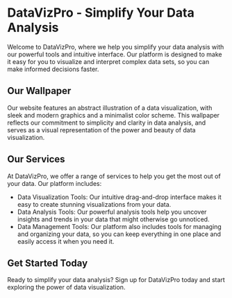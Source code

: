 <!--
Write me markdown content of website with wallpaper:

"An abstract illustration of a data visualization, with sleek and modern graphics and a minimalist color scheme."

The header of the page should not be copy of the text but rather a real content of the website which is using this wallpaper.
-->

<!--font:Poppins-->

# DataVizPro - Simplify Your Data Analysis

Welcome to DataVizPro, where we help you simplify your data analysis with our powerful tools and intuitive interface. Our platform is designed to make it easy for you to visualize and interpret complex data sets, so you can make informed decisions faster.

## Our Wallpaper

Our website features an abstract illustration of a data visualization, with sleek and modern graphics and a minimalist color scheme. This wallpaper reflects our commitment to simplicity and clarity in data analysis, and serves as a visual representation of the power and beauty of data visualization.

## Our Services

At DataVizPro, we offer a range of services to help you get the most out of your data. Our platform includes:

- Data Visualization Tools: Our intuitive drag-and-drop interface makes it easy to create stunning visualizations from your data.
- Data Analysis Tools: Our powerful analysis tools help you uncover insights and trends in your data that might otherwise go unnoticed.
- Data Management Tools: Our platform also includes tools for managing and organizing your data, so you can keep everything in one place and easily access it when you need it.

## Get Started Today

Ready to simplify your data analysis? Sign up for DataVizPro today and start exploring the power of data visualization.
